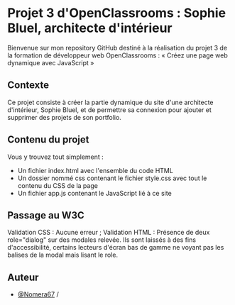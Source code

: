 # Projet 3 d'OpenClassrooms : Sophie Bluel, architecte d'intérieur

Bienvenue sur mon repository GitHub destiné à la réalisation du projet 3 de la formation de développeur web OpenClassrooms : « Créez une page web dynamique avec JavaScript »

## Contexte

Ce projet consiste à créer la partie dynamique du site d'une architecte d'intérieur, Sophie Bluel, et de permettre sa connexion pour ajouter et supprimer des projets de son portfolio.

## Contenu du projet

Vous y trouvez tout simplement : 

* Un fichier index.html avec l'ensemble du code HTML
* Un dossier nommé css contenant le fichier style.css avec tout le contenu du CSS de la page
* Un fichier app.js contenant le JavaScript lié à ce site

## Passage au W3C

Validation CSS : Aucune erreur ;
Validation HTML : Présence de deux role="dialog" sur des modales relevée. Ils sont laissés à des fins d'accessibilité, certains lecteurs d'écran bas de gamme ne voyant pas les balises de la modal mais lisant le role.

## Auteur

- [@Nomera67](https://github.com/Nomera67)
/
